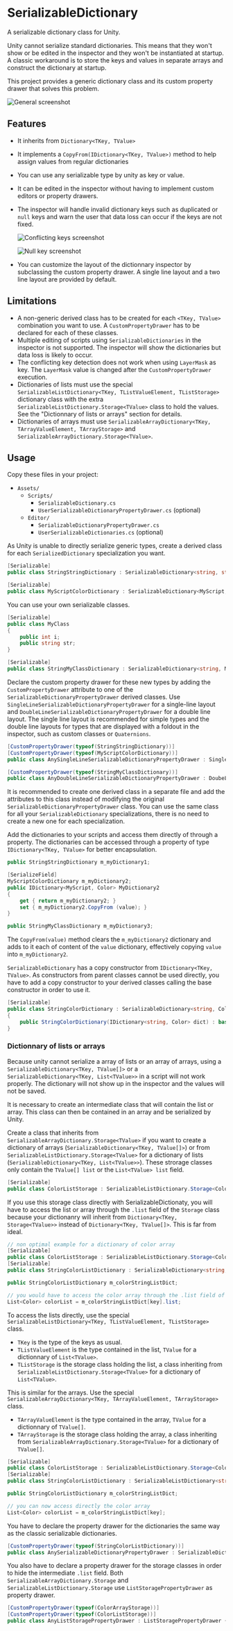 # SerializableDictionary
A serializable dictionary class for Unity.

Unity cannot serialize standard dictionaries. This means that they won't show or be edited in the inspector
and they won't be instantiated at startup. A classic workaround is to store the keys and values in separate arrays
and construct the dictionary at startup.

This project provides a generic dictionary class and its custom property drawer that solves this problem.

![General screenshot](https://azixmcaze.github.io/Unity-SerializableDictionary/SerializableDictionary_screenshot1.png)

## Features

- It inherits from `Dictionary<TKey, TValue>`
- It implements a `CopyFrom(IDictionary<TKey, TValue>)` method to help assign values from regular dictionaries
- You can use any serializable type by unity as key or value. 
- It can be edited in the inspector without having to implement custom editors or property drawers.
- The inspector will handle invalid dictionary keys such as duplicated or `null` keys and warn the user that data loss can occur if the keys are not fixed.
    
    ![Conflicting keys screenshot](https://azixmcaze.github.io/Unity-SerializableDictionary/SerializableDictionary_screenshot2.png)

    ![Null key screenshot](https://azixmcaze.github.io/Unity-SerializableDictionary/SerializableDictionary_screenshot3.png)
- You can customize the layout of the dictionnary inspector by subclassing the custom property drawer. A single line layout and a two line layout are provided by default.

## Limitations
- A non-generic derived class has to be created for each `<TKey, TValue>` combination you want to use. A `CustomPropertyDrawer` has to be declared for each of these classes.
- Multiple editing of scripts using `SerializableDictionaries` in the inspector is not supported. The inspector will show the dictionaries but data loss is likely to occur.
- The conflicting key detection does not work when using `LayerMask` as key. The `LayerMask` value is changed after the `CustomPropertyDrawer` execution.
- Dictionaries of lists must use the special `SerializableListDictionary<TKey, TListValueElement, TListStorage>` dictionary class with the extra `SerializableListDictionary.Storage<TValue>` class to hold the values. See the "Dictionnary of lists or arrays" section for details.
- Dictionaries of arrays must use `SerializableArrayDictionary<TKey, TArrayValueElement, TArrayStorage>` and `SerializableArrayDictionary.Storage<TValue>`.


## Usage

Copy these files in your project:
- `Assets/`
    - `Scripts/`
        - `SerializableDictionary.cs`
        - `UserSerializableDictionaryPropertyDrawer.cs` (optional)
    - `Editor/`
        - `SerializableDictionaryPropertyDrawer.cs`
        - `UserSerializableDictionaries.cs` (optional)

As Unity is unable to directly serialize generic types, create a derived class for each `SerializedDictionary` specialization you want.
```csharp
[Serializable]
public class StringStringDictionary : SerializableDictionary<string, string> {}

[Serializable]
public class MyScriptColorDictionary : SerializableDictionary<MyScript, Color> {}
```

You can use your own serializable classes.
```csharp
[Serializable]
public class MyClass
{
    public int i;
    public string str;
}

[Serializable]
public class StringMyClassDictionary : SerializableDictionary<string, MyClass> {}
```



Declare the custom property drawer for these new types by adding the `CustomPropertyDrawer` attribute to one of the `SerializableDictionaryPropertyDrawer` derived classes. Use `SingleLineSerializableDictionaryPropertyDrawer` for a single-line layout and `DoubleLineSerializableDictionaryPropertyDrawer` for a double line layout. The single line layout is recommended for simple types and the double line layouts for types that are displayed with a foldout in the inspector, such as custom classes or `Quaternions`.

```csharp
[CustomPropertyDrawer(typeof(StringStringDictionary))]
[CustomPropertyDrawer(typeof(MyScriptColorDictionary))]
public class AnySingleLineSerializableDictionaryPropertyDrawer : SingleLineSerializableDictionaryPropertyDrawer {}

[CustomPropertyDrawer(typeof(StringMyClassDictionary))]
public class AnyDoubleLineSerializableDictionaryPropertyDrawer : DoubeLineSerializableDictionaryPropertyDrawer {}
```

It is recommended to create one derived class in a separate file and add the attributes to this class instead of modifying the original `SerializableDictionaryPropertyDrawer` class.
You can use the same class for all your `SerializableDictionary` specializations, there is no need to create a new one for each specialization.

Add the dictionaries to your scripts and access them directly of through a property.
The dictionaries can be accessed through a property of type `IDictionary<TKey, TValue>` for better encapsulation.

```csharp
public StringStringDictionary m_myDictionary1;

[SerializeField]
MyScriptColorDictionary m_myDictionary2;
public IDictionary<MyScript, Color> MyDictionary2
{
    get { return m_myDictionary2; }
    set { m_myDictionary2.CopyFrom (value); }
}

public StringMyClassDictionary m_myDictionary3;
```

The `CopyFrom(value)` method clears the `m_myDictionary2` dictionary and adds to it each of content of the `value` dictionary,  effectively copying `value` into `m_myDictionary2`.

`SerializableDictionary` has a copy constructor from `IDictionary<TKey, TValue>`. As constructors from parent classes cannot be used directly, you have to add a copy constructor to your derived classes calling the base constructor in order to use it.

```csharp
[Serializable]
public class StringColorDictionary : SerializableDictionary<string, Color>
{
    public StringColorDictionary(IDictionary<string, Color> dict) : base(dict) {}
}
```

### Dictionnary of lists or arrays

Because unity cannot serialize a array of lists or an array of arrays, using a `SerializableDictionary<TKey, TValue[]>` or a `SerializableDictionary<TKey, List<TValue>>` in a script will not work properly. The dictionary will not show up in the inspector and the values will not be saved.

It is necessary to create an intermediate class that will contain the list or array. This class can then be contained in an array and be serialized by Unity.

Create a class that inherits from `SerializableArrayDictionary.Storage<TValue>` if you want to create a dictionary of arrays (`SerializableDictionary<TKey, TValue[]>`) or from `SerializableListDictionary.Storage<TValue>` for a dictionary of lists (`SerializableDictionary<TKey, List<TValue>>`). These strorage classes only contain the `TValue[] list` or the `List<TValue> list` field.

```csharp
[Serializable]
public class ColorListStorage : SerializableListDictionary.Storage<Color> {}
```

If you use this storage class directly with SerializableDictionaty, you will have to access the list or array through the `.list` field of the `Storage` class because your dictionanry will inherit from `Dictionary<TKey, Storage<TValue>>` instead of `Dictionary<TKey, TValue[]>`. This is far from ideal.

```csharp
// non optimal example for a dictionary of color array
[Serializable]
public class ColorListStorage : SerializableListDictionary.Storage<Color> {}
[Serializable]
public class StringColorListDictionary : SerializableDictionary<string, ColorListStorage> {}

public StringColorListDictionary m_colorStringListDict;

// you would have to access the color array through the .list field of ColorListStorage
List<Color> colorList = m_colorStringListDict[key].list;
```

To access the lists directly, use the special `SerializableListDictionary<TKey, TListValueElement, TListStorage>` class.
- `TKey` is the type of the keys as usual.
- `TListValueElement` is the type contained in the list, `TValue` for a dictionnary of `List<TValue>`. 
- `TListStorage` is the storage class holding the list, a class inheriting from `SerializableListDictionary.Storage<TValue>` for a dictionary of `List<TValue>`.

This is similar for the arrays. Use the special `SerializableArrayDictionary<TKey, TArrayValueElement, TArrayStorage>` class.
- `TArrayValueElement` is the type contained in the array, `TValue` for a dictionnary of `TValue[]`. 
- `TArrayStorage` is the storage class holding the array, a class inheriting from `SerializableArrayDictionary.Storage<TValue>` for a dictionary of `TValue[]`.

```csharp
[Serializable]
public class ColorListStorage : SerializableListDictionary.Storage<Color> {}
[Serializable]
public class StringColorListDictionary : SerializableListDictionary<string, Color, ColorListStorage> {}

public StringColorListDictionary m_colorStringListDict;

// you can now access directly the color array
List<Color> colorList = m_colorStringListDict[key];
```

You have to declare the property drawer for the dictionaries the same way as the classic serializable dictionaries.

```csharp
[CustomPropertyDrawer(typeof(StringColorListDictionary))]
public class AnySerializableDictionaryPropertyDrawer : SerializableDictionaryPropertyDrawer {}
```

You also have to declare a property drawer for the storage classes in order to hide the intermediate `.list` field. Both `SerializableArrayDictionary.Storage` and `SerializableListDictionary.Storage` use `ListStoragePropertyDrawer` as property drawer.

```csharp
[CustomPropertyDrawer(typeof(ColorArrayStorage))]
[CustomPropertyDrawer(typeof(ColorListStorage))]
public class AnyListStoragePropertyDrawer : ListStoragePropertyDrawer {}
```